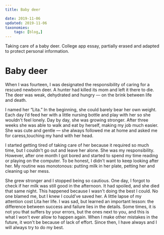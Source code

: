 ```yaml
---
title: Baby deer

date: 2019-11-06
updated: 2019-11-06
taxonomies:
    tags: [blog,]
---
```

Taking care of a baby deer. College app essay, partially erased and adapted to protect personal information.


# Baby deer

When I was fourteen,  I was designated the responsibility of caring for a rescued newborn deer. A hunter had killed its mom and left it there to die. The deer was weak, dehydrated and hungry — on the brink between life and death.

I named her “Lita.” In the beginning, she could barely bear her own weight. Each day I’d feed her with a little nursing bottle and play with her so she wouldn't feel lonely. Day by day, she was growing stronger. After three weeks she was able to walk and eat by herself, making my job much easier. She was cute and gentle — she always followed me at home and asked me for caress,touching my hand with her head.

I started getting tired of taking care of her because it required so much time, but I couldn't go out and leave her alone. She was my responsibility. However, after one month I got bored and started to spend my time reading or playing on the computer. To be honest, I didn't want to keep looking after her. My routine was monotonous: putting milk in her plate, petting her and cleaning up her mess.

She grew stronger and I stopped being so cautious. One day, I forgot to check if her milk was still good in the afternoon. It had spoiled, and she died that same night. This happened because I wasn't doing the best I could. No one blamed me, but I knew I could’ve saved her. A little lapse of my attention cost Lita her life. I was sad, but learned an important lesson: the difference between success and failure lies in the details. Some times, it is not you that suffers by your errors, but the ones next to you, and this is what I won't ever allow to happen again. When I make other mistakes in the future, it won't be because of lack of effort. Since then, I have always and I will always try to do my best.

